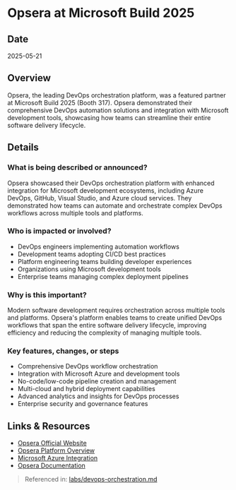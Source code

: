 # Opsera at Microsoft Build 2025

## Date
2025-05-21

## Overview
Opsera, the leading DevOps orchestration platform, was a featured partner at Microsoft Build 2025 (Booth 317). Opsera demonstrated their comprehensive DevOps automation solutions and integration with Microsoft development tools, showcasing how teams can streamline their entire software delivery lifecycle.

## Details

### What is being described or announced?
Opsera showcased their DevOps orchestration platform with enhanced integration for Microsoft development ecosystems, including Azure DevOps, GitHub, Visual Studio, and Azure cloud services. They demonstrated how teams can automate and orchestrate complex DevOps workflows across multiple tools and platforms.

### Who is impacted or involved?
- DevOps engineers implementing automation workflows
- Development teams adopting CI/CD best practices
- Platform engineering teams building developer experiences
- Organizations using Microsoft development tools
- Enterprise teams managing complex deployment pipelines

### Why is this important?
Modern software development requires orchestration across multiple tools and platforms. Opsera's platform enables teams to create unified DevOps workflows that span the entire software delivery lifecycle, improving efficiency and reducing the complexity of managing multiple tools.

### Key features, changes, or steps
- Comprehensive DevOps workflow orchestration
- Integration with Microsoft Azure and development tools
- No-code/low-code pipeline creation and management
- Multi-cloud and hybrid deployment capabilities
- Advanced analytics and insights for DevOps processes
- Enterprise security and governance features

## Links & Resources
- [Opsera Official Website](https://www.opsera.io/)
- [Opsera Platform Overview](https://www.opsera.io/platform/)
- [Microsoft Azure Integration](https://www.opsera.io/integrations/microsoft-azure/)
- [Opsera Documentation](https://docs.opsera.io/)

> Referenced in: [labs/devops-orchestration.md](../labs/devops-orchestration.md)